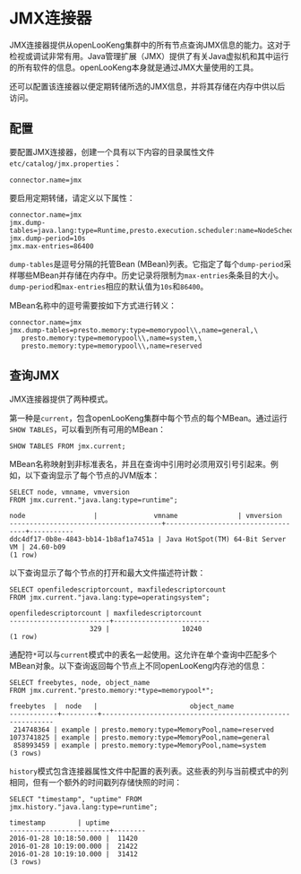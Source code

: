 
# JMX连接器

JMX连接器提供从openLooKeng集群中的所有节点查询JMX信息的能力。这对于检视或调试非常有用。Java管理扩展（JMX）提供了有关Java虚拟机和其中运行的所有软件的信息。openLooKeng本身就是通过JMX大量使用的工具。

还可以配置该连接器以便定期转储所选的JMX信息，并将其存储在内存中供以后访问。

## 配置

要配置JMX连接器，创建一个具有以下内容的目录属性文件`etc/catalog/jmx.properties`：

```{.none}
connector.name=jmx
```

要启用定期转储，请定义以下属性：

```{.none}
connector.name=jmx
jmx.dump-tables=java.lang:type=Runtime,presto.execution.scheduler:name=NodeScheduler
jmx.dump-period=10s
jmx.max-entries=86400
```

`dump-tables`是逗号分隔的托管Bean (MBean)列表。它指定了每个`dump-period`采样哪些MBean并存储在内存中。历史记录将限制为`max-entries`条条目的大小。`dump-period`和`max-entries`相应的默认值为`10s`和`86400`。

MBean名称中的逗号需要按如下方式进行转义：

```{.none}
connector.name=jmx
jmx.dump-tables=presto.memory:type=memorypool\\,name=general,\
   presto.memory:type=memorypool\\,name=system,\
   presto.memory:type=memorypool\\,name=reserved
```

## 查询JMX

JMX连接器提供了两种模式。

第一种是`current`，包含openLooKeng集群中每个节点的每个MBean。通过运行`SHOW TABLES`，可以看到所有可用的MBean：

    SHOW TABLES FROM jmx.current;

MBean名称映射到非标准表名，并且在查询中引用时必须用双引号引起来。例如，以下查询显示了每个节点的JVM版本：

    SELECT node, vmname, vmversion
    FROM jmx.current."java.lang:type=runtime";

```{.none}
node                 |              vmname               | vmversion
--------------------------------------+-----------------------------------+-----------
ddc4df17-0b8e-4843-bb14-1b8af1a7451a | Java HotSpot(TM) 64-Bit Server VM | 24.60-b09
(1 row)
```

以下查询显示了每个节点的打开和最大文件描述符计数：

    SELECT openfiledescriptorcount, maxfiledescriptorcount
    FROM jmx.current."java.lang:type=operatingsystem";

```{.none}
openfiledescriptorcount | maxfiledescriptorcount
-------------------------+------------------------
                    329 |                  10240
(1 row)
```

通配符`*`可以与`current`模式中的表名一起使用。这允许在单个查询中匹配多个MBean对象。以下查询返回每个节点上不同openLooKeng内存池的信息：

    SELECT freebytes, node, object_name
    FROM jmx.current."presto.memory:*type=memorypool*";

```{.none}
freebytes  |  node   |                       object_name
------------+---------+----------------------------------------------------------
 214748364 | example | presto.memory:type=MemoryPool,name=reserved
1073741825 | example | presto.memory:type=MemoryPool,name=general
 858993459 | example | presto.memory:type=MemoryPool,name=system
(3 rows)
```

`history`模式包含连接器属性文件中配置的表列表。这些表的列与当前模式中的列相同，但有一个额外的时间戳列存储快照的时间：

    SELECT "timestamp", "uptime" FROM jmx.history."java.lang:type=runtime";

```{.none}
timestamp        | uptime
-------------------------+--------
2016-01-28 10:18:50.000 |  11420
2016-01-28 10:19:00.000 |  21422
2016-01-28 10:19:10.000 |  31412
(3 rows)
```